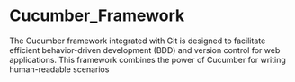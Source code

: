 # Cucumber_Framework
The Cucumber framework integrated with Git is designed to facilitate efficient behavior-driven development (BDD) and version control for web applications. This framework combines the power of Cucumber for writing human-readable scenarios
